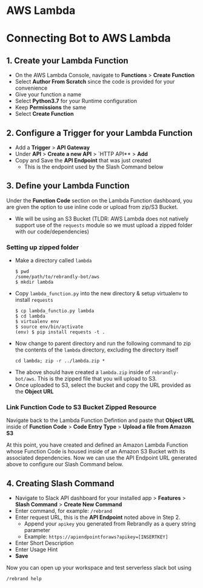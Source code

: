# AWS Lambda


# Connecting Bot to AWS Lambda

## 1. Create your Lambda Function
   - On the AWS Lambda Console, navigate to **Functions** > **Create Function**
   - Select **Author From Scratch** since the code is provided for your convenience
   - Give your function a name
   - Select **Python3.7** for your Runtime configuration
   - Keep **Permissions** the same
   - Select **Create Function**


## 2. Configure a Trigger for your Lambda Function
   - Add a **Trigger** > **API Gateway**
   - Under **API** > **Create a new API** > `HTTP API** > **Add**
   - Copy and Save the **API Endpoint** that was just created
      - This is the endpoint used by the Slash Command below


## 3. Define your Lambda Function
Under the **Function Code** section on the Lambda Function dashboard, you are given the option to use inline code or upload from zip/S3 Bucket.
- We will be using an S3 Bucket (TLDR: AWS Lambda does not natively support use of the `requests` module so we must upload a zipped folder with our code/dependencies)

### Setting up zipped folder
- Make a directory called `lambda`
   ```
   $ pwd
   /some/path/to/rebrandly-bot/aws
   $ mkdir lambda
   ```
- Copy `lambda_function.py` into the new directory & setup virtualenv to install `requests`
   ```
   $ cp lambda_functio.py lambda
   $ cd lambda
   $ virtualenv env
   $ source env/bin/activate
   (env) $ pip install requests -t .
   ```
- Now change to parent directory and run the following command to zip the contents of the `lambda` directory, excluding the directory itself
   ```
   cd lambda; zip -r ../lambda.zip *
   ```
- The above should have created a `lambda.zip` inside of `rebrandly-bot/aws`. This is the zipped file that you will upload to S3.
- Once uploaded to S3, select the bucket and copy the URL provided as the **Object URL** 

### Link Function Code to S3 Bucket Zipped Resource
Navigate back to the Lambda Function Defintion and paste that **Object URL** inside of **Function Code** > **Code Entry Type** > **Upload a file from Amazon S3**

At this point, you have created and defined an Amazon Lambda Function whose Function Code is housed inside of an Amazon S3 Bucket with its associated dependencies. Now we can use the API Endpoint URL generated above to configure our Slash Command below.

## 4. Creating Slash Command
   - Navigate to Slack API dashboard for your installed app > **Features** > **Slash Command** > **Create New Command**
   - Enter command, for example: `/rebrand`
   - Enter request URL, this is the **API Endpoint** noted above in Step 2.
      - Append your `apikey` you generated from Rebrandly as a query string parameter
      - Example: `https://apiendpointforaws?apikey=[INSERTKEY]`
   - Enter Short Description
   - Enter Usage Hint
   - **Save**


Now you can open up your workspace and test serverless slack bot using 
```
/rebrand help
```